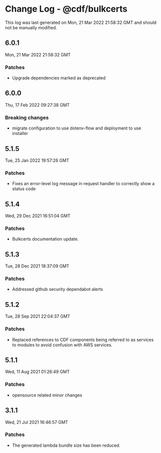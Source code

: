 # Change Log - @cdf/bulkcerts

This log was last generated on Mon, 21 Mar 2022 21:58:32 GMT and should not be manually modified.

## 6.0.1
Mon, 21 Mar 2022 21:58:32 GMT

### Patches

- Upgrade dependencies marked as deprecated

## 6.0.0
Thu, 17 Feb 2022 09:27:38 GMT

### Breaking changes

- migrate configuration to use dotenv-flow and deployment to use installer

## 5.1.5
Tue, 25 Jan 2022 19:57:26 GMT

### Patches

- Fixes an error-level log message in request handler to correctly show a status code

## 5.1.4
Wed, 29 Dec 2021 16:51:04 GMT

### Patches

- Bulkcerts documentation update.

## 5.1.3
Tue, 28 Dec 2021 18:37:09 GMT

### Patches

- Addressed github security dependabot alerts

## 5.1.2
Tue, 28 Sep 2021 22:04:37 GMT

### Patches

- Replaced references to CDF components being referred to as services to modules to avoid confusion with AWS services.

## 5.1.1
Wed, 11 Aug 2021 01:26:49 GMT

### Patches

- opensource related minor changes

## 3.1.1
Wed, 21 Jul 2021 16:46:57 GMT

### Patches

- The generated lambda bundle size has been reduced.

